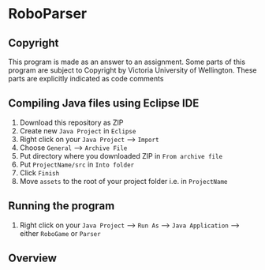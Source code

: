 # RoboParser

## Copyright

This program is made as an answer to an assignment. Some parts of this program are subject to Copyright by Victoria University of Wellington. These parts are explicitly indicated as code comments

## Compiling Java files using Eclipse IDE

1. Download this repository as ZIP
2. Create new `Java Project` in `Eclipse`
3. Right click on your `Java Project` --> `Import`
4. Choose `General` --> `Archive File`
5. Put directory where you downloaded ZIP in `From archive file`
6. Put `ProjectName/src` in `Into folder`
7. Click `Finish`
8. Move `assets` to the root of your project folder i.e. in `ProjectName`

## Running the program

1. Right click on your `Java Project` --> `Run As` --> `Java Application` --> either `RoboGame` or `Parser`

## Overview

